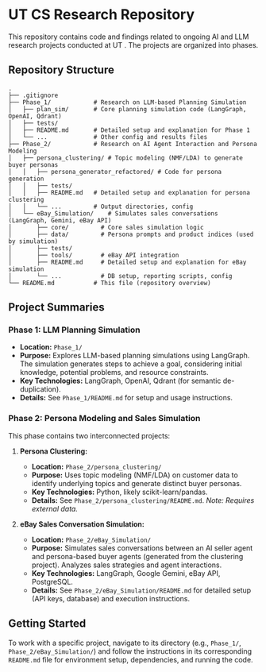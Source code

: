 # UT CS Research Repository

This repository contains code and findings related to ongoing AI and LLM research projects conducted at UT . The projects are organized into phases.

## Repository Structure

```
.
├── .gitignore
├── Phase_1/            # Research on LLM-based Planning Simulation
│   ├── plan_sim/       # Core planning simulation code (LangGraph, OpenAI, Qdrant)
│   ├── tests/
│   ├── README.md       # Detailed setup and explanation for Phase 1
│   └── ...             # Other config and results files
├── Phase_2/            # Research on AI Agent Interaction and Persona Modeling
│   ├── persona_clustering/ # Topic modeling (NMF/LDA) to generate buyer personas
│   │   ├── persona_generator_refactored/ # Code for persona generation
│   │   ├── tests/
│   │   ├── README.md   # Detailed setup and explanation for persona clustering
│   │   └── ...         # Output directories, config
│   └── eBay_Simulation/    # Simulates sales conversations (LangGraph, Gemini, eBay API)
│       ├── core/         # Core sales simulation logic
│       ├── data/         # Persona prompts and product indices (used by simulation)
│       ├── tests/
│       ├── tools/        # eBay API integration
│       ├── README.md     # Detailed setup and explanation for eBay simulation
│       └── ...           # DB setup, reporting scripts, config
└── README.md           # This file (repository overview)
```

## Project Summaries

### Phase 1: LLM Planning Simulation

*   **Location:** `Phase_1/`
*   **Purpose:** Explores LLM-based planning simulations using LangGraph. The simulation generates steps to achieve a goal, considering initial knowledge, potential problems, and resource constraints.
*   **Key Technologies:** LangGraph, OpenAI, Qdrant (for semantic de-duplication).
*   **Details:** See `Phase_1/README.md` for setup and usage instructions.

### Phase 2: Persona Modeling and Sales Simulation

This phase contains two interconnected projects:

1.  **Persona Clustering:**
    *   **Location:** `Phase_2/persona_clustering/`
    *   **Purpose:** Uses topic modeling (NMF/LDA) on customer data to identify underlying topics and generate distinct buyer personas.
    *   **Key Technologies:** Python, likely scikit-learn/pandas.
    *   **Details:** See `Phase_2/persona_clustering/README.md`. *Note: Requires external data.*

2.  **eBay Sales Conversation Simulation:**
    *   **Location:** `Phase_2/eBay_Simulation/`
    *   **Purpose:** Simulates sales conversations between an AI seller agent and persona-based buyer agents (generated from the clustering project). Analyzes sales strategies and agent interactions.
    *   **Key Technologies:** LangGraph, Google Gemini, eBay API, PostgreSQL.
    *   **Details:** See `Phase_2/eBay_Simulation/README.md` for detailed setup (API keys, database) and execution instructions.

## Getting Started

To work with a specific project, navigate to its directory (e.g., `Phase_1/`, `Phase_2/eBay_Simulation/`) and follow the instructions in its corresponding `README.md` file for environment setup, dependencies, and running the code.

